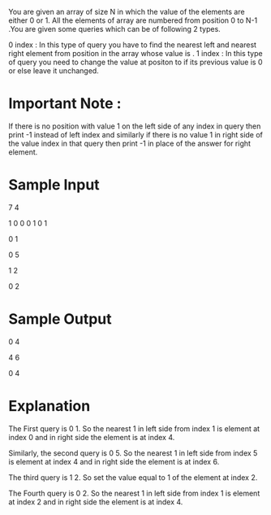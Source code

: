 You are given an array of size N  in which the value of the elements are either 0 or 1. All the elements of array are numbered from position 0 to N-1 .You are given some queries which can be of following 2 types.

0 index : In this type of query you have to find the nearest left and nearest right element from position  in the array whose value is .
1 index : In this type of query you need to change the value at positon  to  if its previous value is 0 or else leave it unchanged.

# Important Note :
If there is no position with value 1 on the left side of any index in query then print -1 instead of left index and similarly if there is no value 1 in right side of the value index in that query then print -1 in place of the answer for right element.

# Sample Input
7 4

1 0 0 0 1 0 1

0 1

0 5

1 2

0 2

# Sample Output
0 4

4 6

0 4

# Explanation

The First query is 0 1. So the nearest 1 in left side from index 1 is element at index 0 and in right side the element is at index 4.

Similarly, the second query is 0 5. So the nearest 1 in left side from index 5 is element at index 4 and in right side the element is at index 6.

The third query is 1 2. So set the value equal to 1 of the element at index 2.

The Fourth query is 0 2. So the nearest 1 in left side from index 1 is element at index 2 and in right side the element is at index 4.
